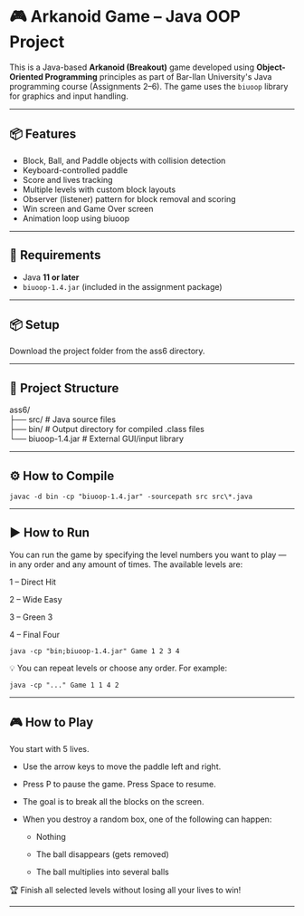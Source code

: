 # 🎮 Arkanoid Game – Java OOP Project

This is a Java-based **Arkanoid (Breakout)** game developed using **Object-Oriented Programming** principles as part of Bar-Ilan University's Java programming course (Assignments 2–6). The game uses the `biuoop` library for graphics and input handling.

---

## 📦 Features

-  Block, Ball, and Paddle objects with collision detection
-  Keyboard-controlled paddle
-  Score and lives tracking
-  Multiple levels with custom block layouts
-  Observer (listener) pattern for block removal and scoring
-  Win screen and Game Over screen
-  Animation loop using biuoop

---

## 🧰 Requirements

- Java **11 or later**
- `biuoop-1.4.jar` (included in the assignment package)

---

## 📦 Setup
Download the project folder from the ass6 directory.

---

## 📁 Project Structure

ass6/  
├── src/              # Java source files  
├── bin/              # Output directory for compiled .class files  
└── biuoop-1.4.jar    # External GUI/input library  



---
## ⚙️ How to Compile

```
javac -d bin -cp "biuoop-1.4.jar" -sourcepath src src\*.java

```
---


## ▶️ How to Run
You can run the game by specifying the level numbers you want to play — in any order and any amount of times.
The available levels are:

1 – Direct Hit

2 – Wide Easy

3 – Green 3

4 – Final Four

```
java -cp "bin;biuoop-1.4.jar" Game 1 2 3 4
```

💡 You can repeat levels or choose any order. For example:

```
java -cp "..." Game 1 1 4 2
```
---

## 🎮 How to Play
You start with 5 lives.

- Use the arrow keys to move the paddle left and right.

- Press P to pause the game. Press Space to resume.

- The goal is to break all the blocks on the screen.

- When you destroy a random box, one of the following can happen:

   - Nothing
    
   - The ball disappears (gets removed)
    
   - The ball multiplies into several balls

🏆 Finish all selected levels without losing all your lives to win!

---






